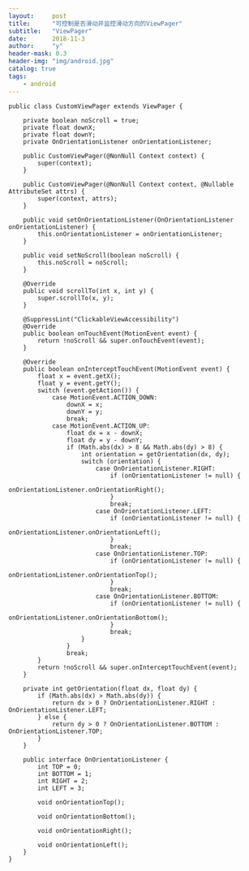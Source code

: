 ```yaml
---
layout:     post
title:      "可控制是否滑动并监控滑动方向的ViewPager"
subtitle:   "ViewPager"
date:       2018-11-3
author:     "y"
header-mask: 0.3
header-img: "img/android.jpg"
catalog: true
tags:
    - android
---
```


    public class CustomViewPager extends ViewPager {
    
        private boolean noScroll = true;
        private float downX;
        private float downY;
        private OnOrientationListener onOrientationListener;
    
        public CustomViewPager(@NonNull Context context) {
            super(context);
        }
    
        public CustomViewPager(@NonNull Context context, @Nullable AttributeSet attrs) {
            super(context, attrs);
        }
    
        public void setOnOrientationListener(OnOrientationListener onOrientationListener) {
            this.onOrientationListener = onOrientationListener;
        }
    
        public void setNoScroll(boolean noScroll) {
            this.noScroll = noScroll;
        }
    
        @Override
        public void scrollTo(int x, int y) {
            super.scrollTo(x, y);
        }
    
        @SuppressLint("ClickableViewAccessibility")
        @Override
        public boolean onTouchEvent(MotionEvent event) {
            return !noScroll && super.onTouchEvent(event);
        }
    
        @Override
        public boolean onInterceptTouchEvent(MotionEvent event) {
            float x = event.getX();
            float y = event.getY();
            switch (event.getAction()) {
                case MotionEvent.ACTION_DOWN:
                    downX = x;
                    downY = y;
                    break;
                case MotionEvent.ACTION_UP:
                    float dx = x - downX;
                    float dy = y - downY;
                    if (Math.abs(dx) > 8 && Math.abs(dy) > 8) {
                        int orientation = getOrientation(dx, dy);
                        switch (orientation) {
                            case OnOrientationListener.RIGHT:
                                if (onOrientationListener != null) {
                                    onOrientationListener.onOrientationRight();
                                }
                                break;
                            case OnOrientationListener.LEFT:
                                if (onOrientationListener != null) {
                                    onOrientationListener.onOrientationLeft();
                                }
                                break;
                            case OnOrientationListener.TOP:
                                if (onOrientationListener != null) {
                                    onOrientationListener.onOrientationTop();
                                }
                                break;
                            case OnOrientationListener.BOTTOM:
                                if (onOrientationListener != null) {
                                    onOrientationListener.onOrientationBottom();
                                }
                                break;
                        }
                    }
                    break;
            }
            return !noScroll && super.onInterceptTouchEvent(event);
        }
    
        private int getOrientation(float dx, float dy) {
            if (Math.abs(dx) > Math.abs(dy)) {
                return dx > 0 ? OnOrientationListener.RIGHT : OnOrientationListener.LEFT;
            } else {
                return dy > 0 ? OnOrientationListener.BOTTOM : OnOrientationListener.TOP;
            }
        }
    
        public interface OnOrientationListener {
            int TOP = 0;
            int BOTTOM = 1;
            int RIGHT = 2;
            int LEFT = 3;
    
            void onOrientationTop();
    
            void onOrientationBottom();
    
            void onOrientationRight();
    
            void onOrientationLeft();
        }
    }